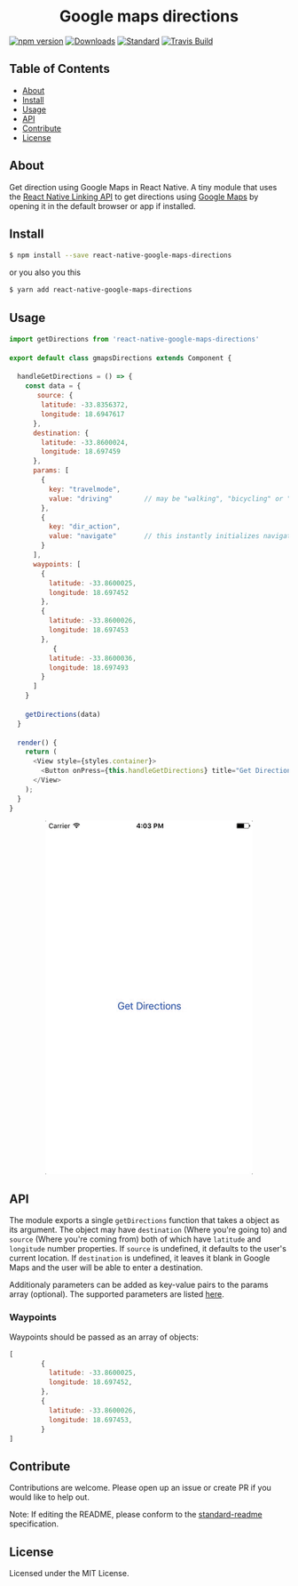 <h1 align="center">
    Google maps directions
</h1>

[![npm version](https://img.shields.io/npm/v/react-native-google-maps-directions.svg?style=flat-square)](https://npmjs.org/package/react-native-google-maps-directions)
[![Downloads](https://img.shields.io/npm/dm/react-native-google-maps-directions.svg?style=flat-square)](https://npmjs.org/package/react-native-google-maps-directions)
[![Standard](https://img.shields.io/badge/code%20style-standard-brightgreen.svg?style=flat-square)](https://github.com/feross/standard)
[![Travis Build](https://img.shields.io/travis/tiaanduplessis/react-native-google-maps-directions/master.svg?style=flat-square)](https://travis-ci.org/tiaanduplessis/react-native-google-maps-directions)

## Table of Contents

- [About](#about)
- [Install](#install)
- [Usage](#usage)
- [API](#api)
- [Contribute](#Contribute)
- [License](#license)

## About

Get direction using Google Maps in React Native. A tiny module that uses the [React Native Linking API](https://facebook.github.io/react-native/docs/linking.html) to get directions using [Google Maps](https://www.google.com/maps) by opening it in the default browser or app if installed.

## Install

```sh
$ npm install --save react-native-google-maps-directions
```

or you also you this

```sh
$ yarn add react-native-google-maps-directions
```

## Usage

```js
import getDirections from 'react-native-google-maps-directions'

export default class gmapsDirections extends Component {

  handleGetDirections = () => {
    const data = {
       source: {
        latitude: -33.8356372,
        longitude: 18.6947617
      },
      destination: {
        latitude: -33.8600024,
        longitude: 18.697459
      },
      params: [
        {
          key: "travelmode",
          value: "driving"        // may be "walking", "bicycling" or "transit" as well
        },
        {
          key: "dir_action",
          value: "navigate"       // this instantly initializes navigation using the given travel mode
        }
      ],
      waypoints: [
        {
          latitude: -33.8600025,
          longitude: 18.697452
        },
        {
          latitude: -33.8600026,
          longitude: 18.697453
        },
           {
          latitude: -33.8600036,
          longitude: 18.697493
        }
      ]
    }

    getDirections(data)
  }

  render() {
    return (
      <View style={styles.container}>
        <Button onPress={this.handleGetDirections} title="Get Directions" />
      </View>
    );
  }
}
```

<div align="center">
  <img src="./media/demo.gif" alt="Demo usage" />
</div>

## API

The module exports a single `getDirections` function that takes a object as its argument. The object may have `destination` (Where you're going to) and `source` (Where you're coming from) both of which have `latitude` and `longitude` number properties. If `source` is undefined, it defaults to the user's current location. If `destination` is undefined, it leaves it blank in Google Maps and the user will be able to enter a destination.

Additionaly parameters can be added as key-value pairs to the params array (optional). The supported parameters are listed [here](https://developers.google.com/maps/documentation/urls/guide#directions-action).

### Waypoints

Waypoints should be passed as an array of objects:

```js
[
        {
          latitude: -33.8600025,
          longitude: 18.697452,
        },
        {
          latitude: -33.8600026,
          longitude: 18.697453,
        }
]
```

## Contribute

Contributions are welcome. Please open up an issue or create PR if you would like to help out.

Note: If editing the README, please conform to the [standard-readme](https://github.com/RichardLitt/standard-readme) specification.

## License

Licensed under the MIT License.
